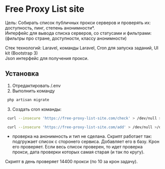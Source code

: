 # Free Proxy List site

Цель: Собирать список публичных прокси серверов и проверять их: доступность, пинг, степень анонимности*.  
Интерфейс для вывода списка серверов, со статусами и фильтрами: (фильтры про стране, доступности, классу анонимности)

Стек технологий: Laravel, команды Laravel, 
Cron для запуска заданий, UI kit (Bootstrap 3)  
Json интерфейс для получения прокси.

## Установка

1) Отредактировать  /.env
2) Выполнить команду 
```bash  
 php artisan migrate
```
3) Создать cron команды:
  ```bash 
   curl --insecure 'https://free-proxy-list-site.com/check' > /dev/null >/dev/null 2>&1     */1	*	*	*	*
   ```
  ```bash 
   curl --insecure 'https://free-proxy-list-site.com/add' > /dev/null >/dev/null 2>&1     1	    23	*	*   * 
  ```
  
  
* проверка на анонимность и тип не сделана. 
Скрипт работает так: подгружает список с сторонего сервиса.
Добавляет его в базу. 
Крон его проверяет. 
Если весь список проверен, то идет проверка прокси, дата проверки которых самая старая (и так по кругу).

Скрипт в день проверяет 14400 прокси (по 10 за крон задачу).
